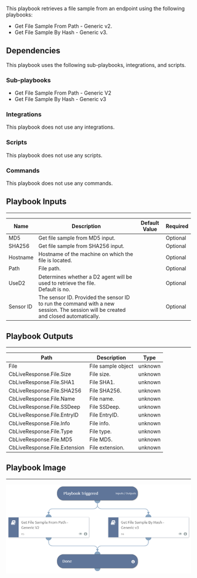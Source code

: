 This playbook retrieves a file sample from an endpoint using the following playbooks:
- Get File Sample From Path - Generic v2.
- Get File Sample By Hash - Generic v3.

## Dependencies
This playbook uses the following sub-playbooks, integrations, and scripts.

### Sub-playbooks
* Get File Sample From Path - Generic V2
* Get File Sample By Hash - Generic v3

### Integrations
This playbook does not use any integrations.

### Scripts
This playbook does not use any scripts.

### Commands
This playbook does not use any commands.

## Playbook Inputs
---

| **Name** | **Description** | **Default Value** | **Required** |
| --- | --- | --- | --- |
| MD5 | Get file sample from MD5 input. |  | Optional |
| SHA256 | Get file sample from SHA256 input. |  | Optional |
| Hostname | Hostname of the machine on which the file is located. |  | Optional |
| Path | File path. |  | Optional |
| UseD2 | Determines whether a D2 agent will be used to retrieve the file.<br/>Default is no. |  | Optional |
| Sensor ID | The sensor ID. Provided the sensor ID to run the command with a new session. The session will be created and closed automatically. |  | Optional |

## Playbook Outputs
---

| **Path** | **Description** | **Type** |
| --- | --- | --- |
| File | File sample object | unknown |
| CbLiveResponse.File.Size | File size. | unknown |
| CbLiveResponse.File.SHA1 | File SHA1. | unknown |
| CbLiveResponse.File.SHA256 | File SHA256. | unknown |
| CbLiveResponse.File.Name | File name. | unknown |
| CbLiveResponse.File.SSDeep | File SSDeep. | unknown |
| CbLiveResponse.File.EntryID | File EntryID. | unknown |
| CbLiveResponse.File.Info | File info. | unknown |
| CbLiveResponse.File.Type | File type. | unknown |
| CbLiveResponse.File.MD5 | File MD5. | unknown |
| CbLiveResponse.File.Extension | File extension. | unknown |

## Playbook Image
---
![Retrieve File from Endpoint - Generic V2](https://raw.githubusercontent.com/demisto/content/8eb0c6e3e592d9eedbcf72b025c403d44a5ba395/Packs/CommonPlaybooks/doc_files/Retrieve_File_from_Endpoint_-_Generic_V2.png)
